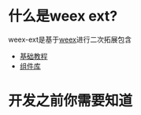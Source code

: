 # 什么是weex ext?
  weex-ext是基于[weex](https://weex-project.io/cn/)进行二次拓展包含
  * [基础教程](基础教程/)
  * [组件库](组件/)
  
# 开发之前你需要知道  

